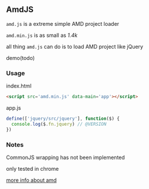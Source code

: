 AmdJS
---

`amd.js` is a extreme simple AMD project loader

`amd.min.js` is as small as *1.4k*

all thing `amd.js` can do is to load AMD project like jQuery

demo(todo)

### Usage

index.html

```html
<script src='amd.min.js' data-main='app'></script>
```

app.js

```javascript
define(['jquery/src/jquery'], function($) {
  console.log($.fn.jquery) // @VERSION
})
```

### Notes

CommonJS wrapping has not been implemented

only tested in chrome

[more info about amd](https://github.com/amdjs/amdjs-api/wiki/AMD)
